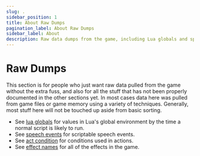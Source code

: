 ```yaml
---
slug: .
sidebar_position: 1
title: About Raw Dumps
pagination_label: About Raw Dumps
sidebar_label: About
description: Raw data dumps from the game, including Lua globals and speech events.
---
```


# Raw Dumps

This section is for people who just want raw data pulled from the game without the extra fuss, and also for all the stuff that has not been properly documented in the other sections yet. In most cases data here was pulled from game files or game memory using a variety of techniques. Generally, most stuff here will not be touched up aside from basic sorting.

- See [lua globals](./raw-dumps/global-variables) for values in Lua's global environment by the time a normal script is likely to run.
- See [speech events](./raw-dumps/speech-events) for scriptable speech events.
- See [act condition](./raw-dumps/action-conditions) for conditions used in actions.
- See [effect names](./raw-dumps/effect-names) for all of the effects in the game.
